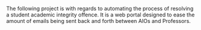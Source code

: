 The following project is with regards to automating the process of resolving a student academic integrity offence.
It is a web portal designed to ease the amount of emails being sent back and forth between AIOs and Professors.